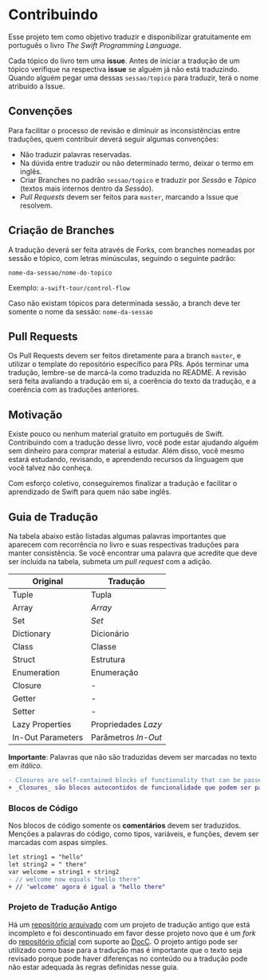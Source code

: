 # Contribuindo

Esse projeto tem como objetivo traduzir e disponibilizar gratuitamente em português o livro _The Swift Programming Language_.

Cada tópico do livro tem uma **issue**. Antes de iniciar a tradução de um tópico verifique na respectiva **issue** se alguém já não está traduzindo. Quando alguém pegar uma dessas `sessao/topico` para traduzir, terá o nome atribuído a Issue.

## Convenções

Para facilitar o processo de revisão e diminuir as inconsistências entre traduções, quem contribuir deverá seguir algumas convenções:

- Não traduzir palavras reservadas.
- Na dúvida entre traduzir ou não determinado termo, deixar o termo em inglês.
- Criar Branches no padrão `sessao/topico` e traduzir por _Sessão_ e _Tópico_ (textos mais internos dentro da _Sessão_).
- _Pull Requests_ devem ser feitos para `master`, marcando a Issue que resolvem.

## Criação de Branches

A tradução deverá ser feita através de Forks, com branches nomeadas por sessão e tópico, com letras minúsculas, seguindo o seguinte padrão:

`nome-da-sessao/nome-do-topico`

Exemplo:
`a-swift-tour/control-flow`

Caso não existam tópicos para determinada sessão, a branch deve ter somente o nome da sessão:
`nome-da-sessao`

## Pull Requests

Os Pull Requests devem ser feitos diretamente para a branch `master`, e utilizar o template do repositório específico para PRs. Após terminar uma tradução, lembre-se de marcá-la como traduzida no README. A revisão será feita avaliando a tradução em si, a coerência do texto da tradução, e a coerência com as traduções anteriores.

## Motivação

Existe pouco ou nenhum material gratuito em português de Swift. Contribuindo com a tradução desse livro, você pode estar ajudando alguém sem dinheiro para comprar material a estudar. Além disso, você mesmo estará estudando, revisando, e aprendendo recursos da linguagem que você talvez não conheça.

Com esforço coletivo, conseguiremos finalizar a tradução e facilitar o aprendizado de Swift para quem não sabe inglês.


## Guia de Tradução

Na tabela abaixo estão listadas algumas palavras importantes que aparecem com recorrência no livro e suas respectivas traduções para manter consistência. Se você encontrar uma palavra que acredite que deve ser incluída na tabela, submeta um _pull request_ com a adição.

| Original | Tradução |
| ---------| ---------|
| Tuple | Tupla |
| Array | _Array_ |
| Set | _Set_ |
| Dictionary | Dicionário |
| Class | Classe |
| Struct | Estrutura |
| Enumeration | Enumeração |
| Closure | - |
| Getter | - |
| Setter | - |
| Lazy Properties | Propriedades _Lazy_ |
| In-Out Parameters | Parâmetros _In-Out_ |


**Importante**: Palavras que não são traduzidas devem ser marcadas no texto em _itálico_.

```diff
- Closures are self-contained blocks of functionality that can be passed around and used in your code. Closures in Swift are similar to blocks in C and Objective-C and to lambdas in other programming languages.
+ _Closures_ são blocos autocontidos de funcionalidade que podem ser passados e usados em seu código. _Closures_ em Swift são semelhantes a blocos em C e Objective-C e _lambdas_ em outras linguagens de programação.
```

### Blocos de Código

Nos blocos de código somente os **comentários** devem ser traduzidos. Menções a palavras do código, como tipos, variáveis, e funções, devem ser marcadas com aspas simples.

```diff
let string1 = "hello"
let string2 = " there"
var welcome = string1 + string2
- // welcome now equals "hello there"
+ // 'welcome' agora é igual a "hello there"
```

### Projeto de Tradução Antigo

Há um [repositório arquivado](https://github.com/AcademyIFCE/swift-book-markdown) com um projeto de tradução antigo que está incompleto e foi descontinuado em favor desse projeto novo que é um _fork_ do [repositório oficial](https://github.com/apple/swift-book) com suporte ao [DocC](https://developer.apple.com/documentation/docc). O projeto antigo pode ser utilizado como base para a tradução mas é importante que o texto seja revisado porque pode haver diferenças no conteúdo ou a tradução pode não estar adequada às regras definidas nesse guia.
